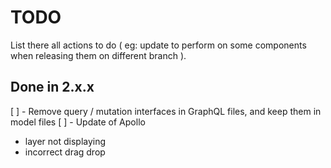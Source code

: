 # TODO

List there all actions to do ( eg: update to perform on some components when releasing them on different branch ).

## Done in 2.x.x
[ ] - Remove query / mutation interfaces in GraphQL files, and keep them in model files
[ ] - Update of Apollo

- layer not displaying
- incorrect drag drop
